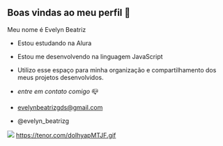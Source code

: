 ## Boas vindas ao meu perfil 🏁

Meu nome é Evelyn Beatriz 

- Estou estudando na Alura 
- Estou me desenvolvendo na linguagem JavaScript
- Utilizo esse espaço para minha organização e compartilhamento dos meus projetos desenvolvidos.

- _entre em contato comigo_ 📪

- evelynbeatrizgds@gmail.com
- @evelyn_beatrizg


 ![]( https://tenor.com/doIhyapMTJF.gif)
 https://tenor.com/doIhyapMTJF.gif

